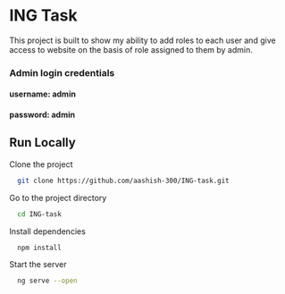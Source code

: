 # ING Task

This project is built to show my ability to add roles to each user and give access to website on the basis of role assigned to them by admin.

### Admin login credentials

#### username: admin

#### password: admin

## Run Locally

Clone the project

```bash
  git clone https://github.com/aashish-300/ING-task.git
```

Go to the project directory

```bash
  cd ING-task
```

Install dependencies

```bash
  npm install
```

Start the server

```bash
  ng serve --open
```
